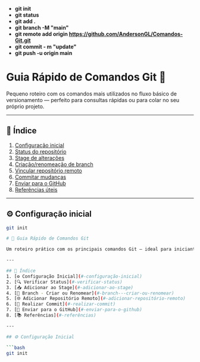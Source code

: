 * **git init**
* **git status**
* **git add .** 
* **git branch -M "main"**
* **git remote add origin https://github.com/AndersonGL/Comandos-Git.git**
* **git commit - m "update"**
* **git push -u origin main**

<!-- README.md -->
# Guia Rápido de Comandos Git 🚀

Pequeno roteiro com os comandos mais utilizados no fluxo básico de versionamento — perfeito para consultas rápidas ou para colar no seu próprio projeto.

---

## 📑 Índice
1. [Configuração inicial](#-configuração-inicial)
2. [Status do repositório](#-status-do-repositório)
3. [Stage de alterações](#-stage-de-alterações)
4. [Criação/renomeação de branch](#-criaçãorenomeação-de-branch)
5. [Vincular repositório remoto](#-vincular-repositório-remoto)
6. [Commitar mudanças](#-commitar-mudanças)
7. [Enviar para o GitHub](#-enviar-para-o-github)
8. [Referências úteis](#-referências-úteis)

---

## ⚙️ Configuração inicial
```bash
git init

# 📘 Guia Rápido de Comandos Git

Um roteiro prático com os principais comandos Git — ideal para iniciantes e consultas rápidas durante o desenvolvimento.

---

## 📑 Índice
1. [⚙️ Configuração Inicial](#️-configuração-inicial)
2. [🔍 Verificar Status](#-verificar-status)
3. [📥 Adicionar ao Stage](#-adicionar-ao-stage)
4. [🌿 Branch - Criar ou Renomear](#-branch---criar-ou-renomear)
5. [🌐 Adicionar Repositório Remoto](#-adicionar-repositório-remoto)
6. [💾 Realizar Commit](#-realizar-commit)
7. [🚀 Enviar para o GitHub](#-enviar-para-o-github)
8. [📚 Referências](#-referências)

---

## ⚙️ Configuração Inicial

```bash
git init


